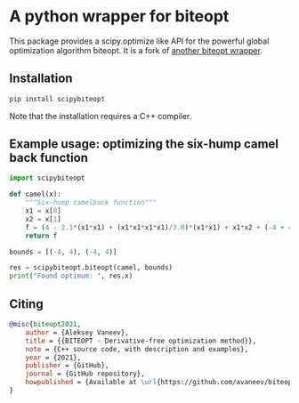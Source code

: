 # A python wrapper for biteopt #

This package provides a scipy.optimize like API for the powerful global optimization algorithm biteopt. It is a fork of [another biteopt wrapper](https://github.com/leonidk/biteopt). 

## Installation ##
```bash
pip install scipybiteopt
```
Note that the installation requires a C++ compiler.

## Example usage: optimizing the six-hump camel back function ##

```python
import scipybiteopt

def camel(x):
    """Six-hump camelback function"""
    x1 = x[0]
    x2 = x[1]
    f = (4 - 2.1*(x1*x1) + (x1*x1*x1*x1)/3.0)*(x1*x1) + x1*x2 + (-4 + 4*(x2*x2))*(x2*x2)
    return f

bounds = [(-4, 4), (-4, 4)]

res = scipybiteopt.biteopt(camel, bounds)
print("Found optimum: ", res.x)
```

## Citing ##
```bibtex
@misc{biteopt2021,
    author = {Aleksey Vaneev},
    title = {{BITEOPT - Derivative-free optimization method}},
    note = {C++ source code, with description and examples},
    year = {2021},
    publisher = {GitHub},
    journal = {GitHub repository},
    howpublished = {Available at \url{https://github.com/avaneev/biteopt}},
}
```
